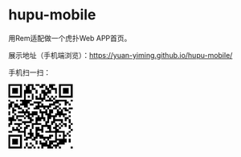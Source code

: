 # hupu-mobile

用Rem适配做一个虎扑Web APP首页。

展示地址（手机端浏览）：https://yuan-yiming.github.io/hupu-mobile/

手机扫一扫：

![Image text](https://raw.githubusercontent.com/Yuan-Yiming/hupu-mobile/master/src/images/link.png)


